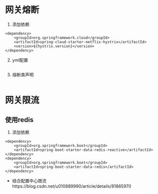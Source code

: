 # 网关熔断
1. 添加依赖
```
<dependency>
    <groupId>org.springframework.cloud</groupId>
    <artifactId>spring-cloud-starter-netflix-hystrix</artifactId>
    <version>${hystrix.version}</version>
</dependency>
```
2. yml配置
```

```
3. 熔断类声明
```

```

# 网关限流
## 使用redis
1. 添加依赖
```
<dependency>
    <groupId>org.springframework.boot</groupId>
    <artifactId>spring-boot-starter-data-redis-reactive</artifactId>
</dependency>
<dependency>
    <groupId>org.springframework.boot</groupId>
    <artifactId>spring-boot-starter-data-redis</artifactId>
</dependency>
```


* 结合配置中心限流https://blog.csdn.net/u010889990/article/details/81865970